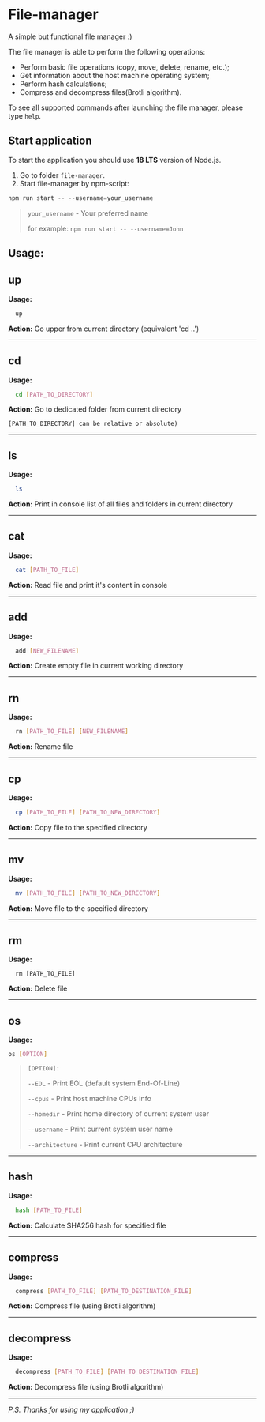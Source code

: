 # File-manager

A simple but functional file manager :)

The file manager is able to perform the following operations:

- Perform basic file operations (copy, move, delete, rename, etc.);
- Get information about the host machine operating system;
- Perform hash calculations;
- Compress and decompress files(Brotli algorithm).

To see all supported commands after launching the file manager, please type `help`.

## Start application

To start the application you should use **18 LTS** version of Node.js.

1. Go to folder `file-manager`.
2. Start file-manager by npm-script:
```javascript
npm run start -- --username=your_username
```

  > `your_username` - Your preferred name
  >
  > for example:
  >`npm run start -- --username=John`

## Usage:

## **up**

**Usage:**

```bash
  up
```
**Action:** Go upper from current directory (equivalent 'cd ..')

---
## **cd**
**Usage:**

```bash
  cd [PATH_TO_DIRECTORY]
```
**Action:** Go to dedicated folder from current directory

    [PATH_TO_DIRECTORY] can be relative or absolute)

---
## **ls**
**Usage:**

```bash
  ls
```
**Action:** Print in console list of all files and folders in current directory

---
## **cat**
**Usage:**

```bash
  cat [PATH_TO_FILE]
```
**Action:** Read file and print it's content in console

---
## **add**
**Usage:**

```bash
  add [NEW_FILENAME]
```
**Action:** Create empty file in current working directory

---
## **rn**
**Usage:**

```bash
  rn [PATH_TO_FILE] [NEW_FILENAME]
```
**Action:** Rename file

---
## **cp**
**Usage:**

```bash
  cp [PATH_TO_FILE] [PATH_TO_NEW_DIRECTORY]
```
**Action:** Copy file to the specified directory

---
## **mv**
**Usage:**

```bash
  mv [PATH_TO_FILE] [PATH_TO_NEW_DIRECTORY]
```
**Action:** Move file to the specified directory

---
## **rm**
**Usage:**

```
  rm [PATH_TO_FILE]
```
**Action:** Delete file

---
## **os**
**Usage:**

```bash
os [OPTION]
```

> `[OPTION]:`
>
>    `--EOL`          - Print EOL (default system End-Of-Line)
>
>    `--cpus`         - Print host machine CPUs info
>
>    `--homedir`      - Print home directory of current system user
>
>    `--username`     - Print current system user name
>
>    `--architecture` - Print current CPU architecture

---
## **hash**
**Usage:**

```bash
  hash [PATH_TO_FILE]
```

**Action:** Calculate SHA256 hash for specified file

---
## **compress**
**Usage:**

```bash
  compress [PATH_TO_FILE] [PATH_TO_DESTINATION_FILE]
```

**Action:** Compress file (using Brotli algorithm)

---
## **decompress**
**Usage:**

```bash
  decompress [PATH_TO_FILE] [PATH_TO_DESTINATION_FILE]
```

**Action:** Decompress file (using Brotli algorithm)

---
*P.S. Thanks for using my application ;)*
